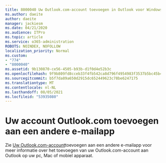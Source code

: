 ```yaml
---
title: 8000040 Uw Outlook.com-account toevoegen in Outlook voor Windows
ms.author: daeite
author: daeite
manager: jackiesm
ms.date: 04/21/2020
ms.audience: ITPro
ms.topic: article
ms.service: o365-administration
ROBOTS: NOINDEX, NOFOLLOW
localization_priority: Normal
ms.custom:
- "774"
- "8000040"
ms.assetid: 9b130870-ce56-4505-b93b-d1f0d4e52b3c
ms.openlocfilehash: 9f9b809fd8cceb33f4fb542ca8d796f4954983f3537b5bc45b47a68b96f999b6
ms.sourcegitcommit: b5f7da89a650d2915dc652449623c78be6247175
ms.translationtype: MT
ms.contentlocale: nl-NL
ms.lasthandoff: 08/05/2021
ms.locfileid: "53935080"
---
```

# <a name="add-your-outlookcom-account-to-another-mail-app"></a>Uw account Outlook.com toevoegen aan een andere e-mailapp

Zie [Uw Outlook.com-account](https://support.office.com/article/73f3b178-0009-41ae-aab1-87b80fa94970?wt.mc_id=Office_Outlook_com_Alchemy)toevoegen aan een andere e-mailapp voor meer informatie over het toevoegen van uw Outlook.com-account aan Outlook op uw pc, Mac of mobiel apparaat.
  